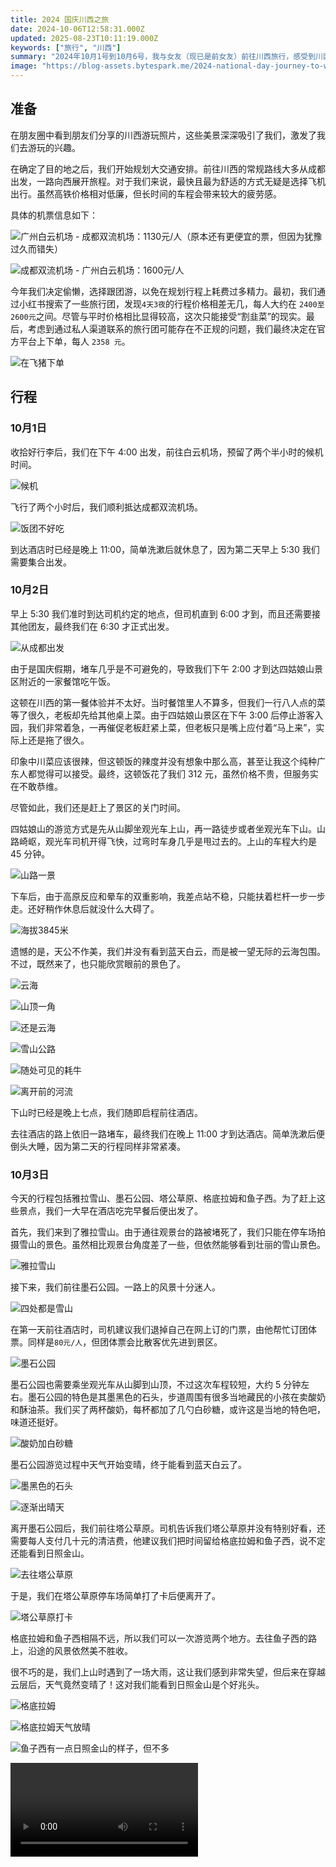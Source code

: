 ```yaml
---
title: 2024 国庆川西之旅
date: 2024-10-06T12:58:31.000Z
updated: 2025-08-23T10:11:19.000Z
keywords: ["旅行", "川西"]
summary: "2024年10月1号到10月6号，我与女友（现已是前女友）前往川西旅行，感受到川西的独特魅力"
image: "https://blog-assets.bytespark.me/2024-national-day-journey-to-western-sichuan/yuzixi-alpenglow.webp"
---
```


## 准备

在朋友圈中看到朋友们分享的川西游玩照片，这些美景深深吸引了我们，激发了我们去游玩的兴趣。

在确定了目的地之后，我们开始规划大交通安排。前往川西的常规路线大多从成都出发，一路向西展开旅程。对于我们来说，最快且最为舒适的方式无疑是选择飞机出行。虽然高铁价格相对低廉，但长时间的车程会带来较大的疲劳感。

具体的机票信息如下：

![广州白云机场 - 成都双流机场：1130元/人（原本还有更便宜的票，但因为犹豫过久而错失）](https://blog-assets.bytespark.me/2024-national-day-journey-to-western-sichuan/ticket-guangzhou-to-chengdu-1130.webp "广州白云机场 - 成都双流机场：1130元/人（原本还有更便宜的票，但因为犹豫过久而错失）")

![成都双流机场 - 广州白云机场：1600元/人](https://blog-assets.bytespark.me/2024-national-day-journey-to-western-sichuan/ticket-chengdu-to-guangzhou-1600.webp "成都双流机场 - 广州白云机场：1600元/人")

今年我们决定偷懒，选择跟团游，以免在规划行程上耗费过多精力。最初，我们通过小红书搜索了一些旅行团，发现`4天3夜`的行程价格相差无几，每人大约在 `2400至2600元`之间。尽管与平时价格相比显得较高，这次只能接受“割韭菜”的现实。最后，考虑到通过私人渠道联系的旅行团可能存在不正规的问题，我们最终决定在官方平台上下单，每人 `2358 元`。

![在飞猪下单](https://blog-assets.bytespark.me/2024-national-day-journey-to-western-sichuan/feizhu-order.webp "在飞猪下单")

## 行程

### 10月1日

收拾好行李后，我们在下午 4:00 出发，前往白云机场，预留了两个半小时的候机时间。

![候机](https://blog-assets.bytespark.me/2024-national-day-journey-to-western-sichuan/waiting-at-airport.webp "候机")

飞行了两个小时后，我们顺利抵达成都双流机场。

![饭团不好吃](https://blog-assets.bytespark.me/2024-national-day-journey-to-western-sichuan/bad-rice-ball.webp "饭团不好吃")

到达酒店时已经是晚上 11:00，简单洗漱后就休息了，因为第二天早上 5:30 我们需要集合出发。

### 10月2日

早上 5:30 我们准时到达司机约定的地点，但司机直到 6:00 才到，而且还需要接其他团友，最终我们在 6:30 才正式出发。

![从成都出发](https://blog-assets.bytespark.me/2024-national-day-journey-to-western-sichuan/departing-chengdu.webp "从成都出发")

由于是国庆假期，堵车几乎是不可避免的，导致我们下午 2:00 才到达四姑娘山景区附近的一家餐馆吃午饭。

这顿在川西的第一餐体验并不太好。当时餐馆里人不算多，但我们一行八人点的菜等了很久，老板却先给其他桌上菜。由于四姑娘山景区在下午 3:00 后停止游客入园，我们非常着急，一再催促老板赶紧上菜，但老板只是嘴上应付着“马上来”，实际上还是拖了很久。

印象中川菜应该很辣，但这顿饭的辣度并没有想象中那么高，甚至让我这个纯种广东人都觉得可以接受。最终，这顿饭花了我们 312 元，虽然价格不贵，但服务实在不敢恭维。

尽管如此，我们还是赶上了景区的关门时间。

四姑娘山的游览方式是先从山脚坐观光车上山，再一路徒步或者坐观光车下山。山路崎岖，观光车司机开得飞快，过弯时车身几乎是甩过去的。上山的车程大约是 45 分钟。

![山路一景](https://blog-assets.bytespark.me/2024-national-day-journey-to-western-sichuan/mountain-road-scenery.webp "山路一景")

下车后，由于高原反应和晕车的双重影响，我差点站不稳，只能扶着栏杆一步一步走。还好稍作休息后就没什么大碍了。

![海拔3845米](https://blog-assets.bytespark.me/2024-national-day-journey-to-western-sichuan/altitude-3845m.webp "海拔3845米")

遗憾的是，天公不作美，我们并没有看到蓝天白云，而是被一望无际的云海包围。不过，既然来了，也只能欣赏眼前的景色了。

![云海](https://blog-assets.bytespark.me/2024-national-day-journey-to-western-sichuan/sea-of-clouds-1.webp "云海")

![山顶一角](https://blog-assets.bytespark.me/2024-national-day-journey-to-western-sichuan/mountaintop-corner.webp "山顶一角")

![还是云海](https://blog-assets.bytespark.me/2024-national-day-journey-to-western-sichuan/sea-of-clouds-2.webp "还是云海")

![雪山公路](https://blog-assets.bytespark.me/2024-national-day-journey-to-western-sichuan/snow-mountain-road.webp "雪山公路")

![随处可见的耗牛](https://blog-assets.bytespark.me/2024-national-day-journey-to-western-sichuan/yak.webp "随处可见的耗牛")

![离开前的河流](https://blog-assets.bytespark.me/2024-national-day-journey-to-western-sichuan/river-before-leaving.webp "离开前的河流")

下山时已经是晚上七点，我们随即启程前往酒店。

去往酒店的路上依旧一路堵车，最终我们在晚上 11:00 才到达酒店。简单洗漱后便倒头大睡，因为第二天的行程同样非常紧凑。

### 10月3日

今天的行程包括雅拉雪山、墨石公园、塔公草原、格底拉姆和鱼子西。为了赶上这些景点，我们一大早在酒店吃完早餐后便出发了。

首先，我们来到了雅拉雪山。由于通往观景台的路被堵死了，我们只能在停车场拍摄雪山的景色。虽然相比观景台角度差了一些，但依然能够看到壮丽的雪山景色。

![雅拉雪山](https://blog-assets.bytespark.me/2024-national-day-journey-to-western-sichuan/yala-snow-mountain.webp "雅拉雪山")

接下来，我们前往墨石公园。一路上的风景十分迷人。

![四处都是雪山](https://blog-assets.bytespark.me/2024-national-day-journey-to-western-sichuan/snow-mountains-along-the-way.webp "四处都是雪山")

在第一天前往酒店时，司机建议我们退掉自己在网上订的门票，由他帮忙订团体票。同样是`80元/人`，但团体票会比散客优先进到景区。

![墨石公园](https://blog-assets.bytespark.me/2024-national-day-journey-to-western-sichuan/moshi-park.webp "墨石公园")

墨石公园也需要乘坐观光车从山脚到山顶，不过这次车程较短，大约 5 分钟左右。墨石公园的特色是其墨黑色的石头，步道周围有很多当地藏民的小孩在卖酸奶和酥油茶。我们买了两杯酸奶，每杯都加了几勺白砂糖，或许这是当地的特色吧，味道还挺好。

![酸奶加白砂糖](https://blog-assets.bytespark.me/2024-national-day-journey-to-western-sichuan/yogurt-with-sugar.webp "酸奶加白砂糖")

墨石公园游览过程中天气开始变晴，终于能看到蓝天白云了。

![墨黑色的石头](https://blog-assets.bytespark.me/2024-national-day-journey-to-western-sichuan/black-rocks.webp "墨黑色的石头")

![逐渐出晴天](https://blog-assets.bytespark.me/2024-national-day-journey-to-western-sichuan/clearing-sky.webp "逐渐出晴天")

离开墨石公园后，我们前往塔公草原。司机告诉我们塔公草原并没有特别好看，还需要每人支付几十元的清洁费，他建议我们把时间留给格底拉姆和鱼子西，说不定还能看到日照金山。

![去往塔公草原](https://blog-assets.bytespark.me/2024-national-day-journey-to-western-sichuan/to-tagong-grassland.webp "去往塔公草原")

于是，我们在塔公草原停车场简单打了卡后便离开了。

![塔公草原打卡](https://blog-assets.bytespark.me/2024-national-day-journey-to-western-sichuan/tagong-grassland-checkin.webp "塔公草原打卡")

格底拉姆和鱼子西相隔不远，所以我们可以一次游览两个地方。去往鱼子西的路上，沿途的风景依然美不胜收。

很不巧的是，我们上山时遇到了一场大雨，这让我们感到非常失望，但后来在穿越云层后，天气竟然变晴了！这对我们能看到日照金山是个好兆头。

![格底拉姆](https://blog-assets.bytespark.me/2024-national-day-journey-to-western-sichuan/gedilamu.webp "格底拉姆")

![格底拉姆天气放晴](https://blog-assets.bytespark.me/2024-national-day-journey-to-western-sichuan/gedilamu-clearing.webp "格底拉姆天气放晴")

![鱼子西有一点日照金山的样子，但不多](https://blog-assets.bytespark.me/2024-national-day-journey-to-western-sichuan/yuzixi-alpenglow.webp "鱼子西有一点日照金山的样子，但不多")

<Video src="https://blog-assets.bytespark.me/2024-national-day-journey-to-western-sichuan/yuzixi-awaiting-alpenglow.mp4" caption="在鱼子西期待日照金山" />

最终，我们并没有看到日照金山，因为等待期间又下起了小雨，雨势逐渐加大，我们只能放弃等待，前往新都桥的酒店休息。

新都桥的大部分酒店都提供制氧设备，我们住的酒店也不例外。但使用制氧设备需要额外收费，`88元/6小时`。不过，即使使用了制氧设备，对当晚的睡眠质量也没有太大改善。

### 10月4号

今天我们只要游览两个地方：子梅垭口和冷嘎措。

虽然只有两个地方，但路途依旧遥远，我们依然需要早起出发。

今天的路是这几天来我们走过最烂的路。去往子梅垭口的最后 20 公里，明明路基已经起好了，但路面却没有硬化，都是泥巴石子路，坑洼不平，再加上昨天下雨，路上遍地都是水坑。

我们一行人就在烂路上摇了近两个小时，终于到达子梅垭口。

![子梅垭口](https://blog-assets.bytespark.me/2024-national-day-journey-to-western-sichuan/zimei-pass.webp "子梅垭口")

可惜天气依然不作美。

在这里行走比以往更费力，氧气瓶更是不能离手。尽管在一直吸氧，但是高反带来的头痛头晕还是在持续。

![海拔4565米](https://blog-assets.bytespark.me/2024-national-day-journey-to-western-sichuan/altitude-4565m.webp "海拔4565米")

![依旧是云海的子梅垭口](https://blog-assets.bytespark.me/2024-national-day-journey-to-western-sichuan/zimei-pass-sea-of-clouds.webp "依旧是云海的子梅垭口")

下午我们前往冷嘎措，依旧是一条烂路。

冷嘎措只能徒步或者骑马上山，车只能开到景区门口附近。

一路上看到许多徒步者背着登山包，拿着登山杖，开始他们的徒步旅程。如果选择骑马上山，费用是`230元/人`，两个人来回就是`230*2*2=920元`。这价格真的挺高的。经过一上午的颠簸和高反，我们对登山已经没什么兴趣了。同车的团友中只有 3 个人选择上山。他们说山上下大雨，马累得不行直接躺下，他们的衣服、裤子和鞋子全是泥巴；下山骑马还需要排队，据说要等两个小时，最后只能徒步下山。

那地方还没有手机信号，我们无法联系，只能干等。

等到他们下山后，我们就出发去往甲根坝的酒店。

今晚的酒店比较有特色，位于山上。只是辛苦了司机要夜行山路，而且山路狭窄崎岖，我们的商务车差点就开不上去。

听酒店老板说，如果是晴天，房间外面是可以之间看见星空的；只是我们没有机会看到，因为又下雨了。

### 10月5号

今天是旅程的最后一天，我们只要去两个地方：去新都桥藏服旅拍还有红海子。

因为行程不赶，所以我们可以晚点起床。

房间外面的风景在白天还是很不错的。

![房间外](https://blog-assets.bytespark.me/2024-national-day-journey-to-western-sichuan/view-outside-room.webp "房间外")

藏服旅拍是旅行社赠送的，可以说是专门给女生定制的项目。

地点是在一个庄园，游客可以选择自己喜欢的藏服和妆容，由摄影师指导动作拍照。

女生的衣服就有很多选择了，而男生的衣服就只有一套，纯粹陪衬了。

随后我们前往塔公草原附近吃饭。

![塔公草原附近](https://blog-assets.bytespark.me/2024-national-day-journey-to-western-sichuan/near-tagong-grassland.webp "塔公草原附近")

下午我们出去前往最后一个景点：红海子。

主要观赏一个巨大的湖，而且只要收取`15元/人`的清洁费，算是这么多个景区最便宜的。

![红海子](https://blog-assets.bytespark.me/2024-national-day-journey-to-western-sichuan/honghaizi-lake.webp "红海子")

![罕见的蓝色花](https://blog-assets.bytespark.me/2024-national-day-journey-to-western-sichuan/rare-blue-flower.webp "罕见的蓝色花")

最终，这段旅程在红海子美丽的湖泊旁画上了句号，带着满满的回忆，我们踏上了返程。

## 总结

这次川西之旅是一段充满挑战和美丽风景的体验。从最初被朋友圈中的照片吸引，到选择跟团游免去繁琐的行程规划，一路上充满了意外和惊喜。从四姑娘山的云海，到子梅垭口的高原风光，再到藏服旅拍的独特体验，虽然旅途中遇到各种困难——拥堵的交通、糟糕的道路、高原反应和多变的天气，但我们依然感受到川西的独特魅力。

旅途的每一站都带给我们新的风景和回忆，尽管有些遗憾，但这次旅程让我们更加体会到大自然的壮美与不可预知。

那还会有还有下次吗？那我回答是不会了。
